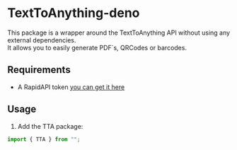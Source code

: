 # TextToAnything-deno

This package is a wrapper around the TextToAnything API without using any external dependencies. <br>
It allows you to easily generate PDF`s, QRCodes or barcodes.

## Requirements

- A RapidAPI token [you can get it here](https://rapidapi.com/Attacler/api/text-to-anything)

## Usage

1. Add the TTA package:

```ts
import { TTA } from "";
```
